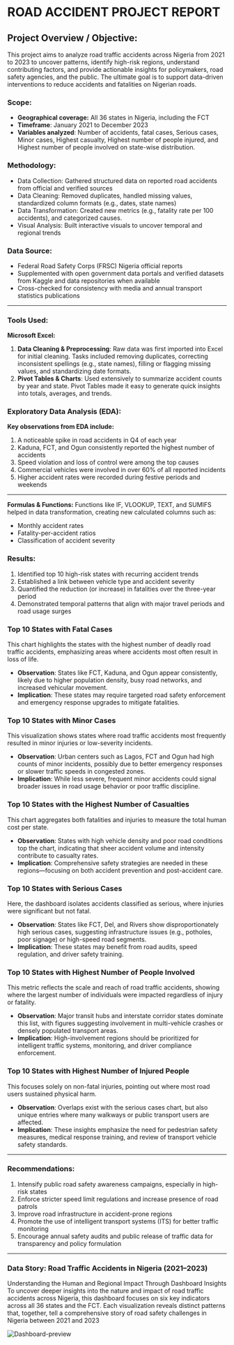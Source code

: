 # ROAD ACCIDENT PROJECT REPORT

## **Project Overview / Objective:**
This project aims to analyze road traffic accidents across Nigeria from 2021 to 2023 to uncover patterns, identify high-risk regions, understand contributing factors, and provide actionable insights for policymakers, road safety agencies, and the public. The ultimate goal is to support data-driven interventions to reduce accidents and fatalities on Nigerian roads.

### **Scope:**
* **Geographical coverage:** All 36 states in Nigeria, including the FCT
* **Timeframe**: January 2021 to December 2023
* **Variables analyzed**: Number of accidents, fatal cases, Serious cases, Minor cases, Highest casualty, Highest number of people injured, and Highest number of people involved on state-wise distribution.

### **Methodology:**
* Data Collection: Gathered structured data on reported road accidents from official and verified sources
* Data Cleaning: Removed duplicates, handled missing values, standardized column formats (e.g., dates, state names)
* Data Transformation: Created new metrics (e.g., fatality rate per 100 accidents), and categorized causes.
* Visual Analysis: Built interactive visuals to uncover temporal and regional trends

### **Data Source:**
* Federal Road Safety Corps (FRSC) Nigeria official reports
* Supplemented with open government data portals and verified datasets from Kaggle and data repositories when available
* Cross-checked for consistency with media and annual transport statistics publications

---
### **Tools Used:**
**Microsoft Excel:**
1. **Data Cleaning & Preprocessing**:
  Raw data was first imported into Excel for initial cleaning. Tasks included removing duplicates, correcting inconsistent spellings (e.g., state names), filling or flagging missing values, and standardizing date formats.
2. **Pivot Tables & Charts**:
  Used extensively to summarize accident counts by year and state. Pivot Tables made it easy to generate quick insights into totals, averages, and trends.

### **Exploratory Data Analysis (EDA):**
**Key observations from EDA include:**
1. A noticeable spike in road accidents in Q4 of each year
2. Kaduna, FCT, and Ogun consistently reported the highest number of accidents
3. Speed violation and loss of control were among the top causes
4. Commercial vehicles were involved in over 60% of all reported incidents
5. Higher accident rates were recorded during festive periods and weekends

---

 __Formulas & Functions:__
Functions like IF, VLOOKUP, TEXT, and SUMIFS helped in data transformation, creating new calculated columns such as:
* Monthly accident rates
* Fatality-per-accident ratios
* Classification of accident severity

### **Results**:
1. Identified top 10 high-risk states with recurring accident trends
2. Established a link between vehicle type and accident severity
3. Quantified the reduction (or increase) in fatalities over the three-year period
4. Demonstrated temporal patterns that align with major travel periods and road usage surges

### **Top 10 States with Fatal Cases**
This chart highlights the states with the highest number of deadly road traffic accidents, emphasizing areas where accidents most often result in loss of life.
* **Observation**: States like FCT, Kaduna, and Ogun appear consistently, likely due to higher population density, busy road networks, and increased vehicular movement.
* **Implication**: These states may require targeted road safety enforcement and emergency response upgrades to mitigate fatalities.

### **Top 10 States with Minor Cases**
This visualization shows states where road traffic accidents most frequently resulted in minor injuries or low-severity incidents.
* **Observation**: Urban centers such as Lagos, FCT and Ogun had high counts of minor incidents, possibly due to better emergency responses or slower traffic speeds in congested zones.
* **Implication**: While less severe, frequent minor accidents could signal broader issues in road usage behavior or poor traffic discipline.

### **Top 10 States with the Highest Number of Casualties**
This chart aggregates both fatalities and injuries to measure the total human cost per state.
* **Observation**: States with high vehicle density and poor road conditions top the chart, indicating that sheer accident volume and intensity contribute to casualty rates.
* **Implication**: Comprehensive safety strategies are needed in these regions—focusing on both accident prevention and post-accident care.

### **Top 10 States with Serious Cases**
Here, the dashboard isolates accidents classified as serious, where injuries were significant but not fatal.
* **Observation**: States like FCT, Del, and Rivers show disproportionately high serious cases, suggesting infrastructure issues (e.g., potholes, poor signage) or high-speed road segments.
* **Implication**: These states may benefit from road audits, speed regulation, and driver safety training.

### **Top 10 States with Highest Number of People Involved**
This metric reflects the scale and reach of road traffic accidents, showing where the largest number of individuals were impacted regardless of injury or fatality.
* **Observation**: Major transit hubs and interstate corridor states dominate this list, with figures suggesting involvement in multi-vehicle crashes or densely populated transport areas.
* **Implication**: High-involvement regions should be prioritized for intelligent traffic systems, monitoring, and driver compliance enforcement.

### **Top 10 States with Highest Number of Injured People**
This focuses solely on non-fatal injuries, pointing out where most road users sustained physical harm.
* **Observation**: Overlaps exist with the serious cases chart, but also unique entries where many walkways or public transport users are affected.
* **Implication**: These insights emphasize the need for pedestrian safety measures, medical response training, and review of transport vehicle safety standards.

---
### **Recommendations**:
1. Intensify public road safety awareness campaigns, especially in high-risk states
2. Enforce stricter speed limit regulations and increase presence of road patrols
3. Improve road infrastructure in accident-prone regions
4. Promote the use of intelligent transport systems (ITS) for better traffic monitoring
5. Encourage annual safety audits and public release of traffic data for transparency and policy formulation

---
### **Data Story: Road Traffic Accidents in Nigeria (2021–2023)**
Understanding the Human and Regional Impact Through Dashboard Insights
To uncover deeper insights into the nature and impact of road traffic accidents across Nigeria, this dashboard focuses on six key indicators across all 36 states and the FCT. Each visualization reveals distinct patterns that, together, tell a comprehensive story of road safety challenges in Nigeria between 2021 and 2023

![Dashboard-preview](https://github.com/user-attachments/assets/62a37c33-96e0-4e38-af12-718c54971012)


